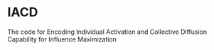 # IACD
The code for Encoding Individual Activation and Collective Diffusion Capability for Influence Maximization
